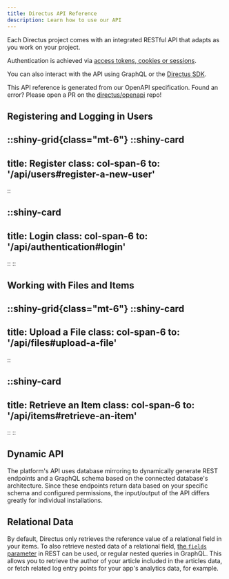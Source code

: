 ```yaml
---
title: Directus API Reference
description: Learn how to use our API
---
```


Each Directus project comes with an integrated RESTful API that adapts as you work on your project.

Authentication is achieved via [access tokens, cookies or sessions](/guides/auth/tokens-cookies).

You can also interact with the API using GraphQL or the [Directus SDK](/guides/connect/sdk).

This API reference is generated from our OpenAPI specification. Found an error? Please open a PR on the [directus/openapi](https://github.com/directus/openapi) repo!

## Registering and Logging in Users

::shiny-grid{class="mt-6"}
  ::shiny-card
  ---
  title: Register
  class: col-span-6
  to: '/api/users#register-a-new-user'
  ---
  ::
  
  ::shiny-card
  ---
  title: Login
  class: col-span-6
  to: '/api/authentication#login'
  ---
  ::
::

## Working with Files and Items

::shiny-grid{class="mt-6"}
  ::shiny-card
  ---
  title: Upload a File
  class: col-span-6
  to: '/api/files#upload-a-file'
  ---
  ::

  ::shiny-card
  ---
  title: Retrieve an Item
  class: col-span-6
  to: '/api/items#retrieve-an-item'
  ---
  ::
::

## Dynamic API

The platform's API uses database mirroring to dynamically generate
REST endpoints and a GraphQL schema based on the connected database's architecture. Since these endpoints return data
based on your specific schema and configured permissions, the input/output of the API differs greatly for individual
installations.

## Relational Data

By default, Directus only retrieves the reference value of a relational field in your items. To also retrieve nested data of a relational field, [the `fields` parameter](/guides/connect/query-parameters) in REST can be used, or regular nested
queries in GraphQL. This allows you to retrieve the author of your article included in the articles data, or fetch
related log entry points for your app's analytics data, for example.
